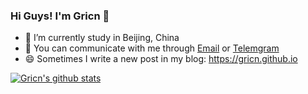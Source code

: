 ### Hi Guys! I'm Gricn 👋 

- 🔭 I’m currently study in Beijing, China
- 💬 You can communicate with me through [Email](mailto:gricn666@gmail.com) or [Telemgram](https://t.me/gricn666)
- 😄 Sometimes I write a new post in my blog: https://gricn.github.io 

[![Gricn's github stats](https://github-readme-stats.vercel.app/api?username=gricn&layout=compact&count_private=true&show_icons=true)](https://github.com/anuraghazra/github-readme-stats)
